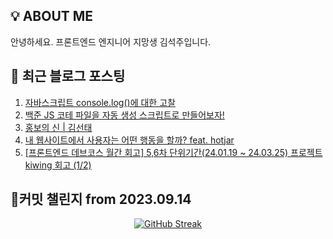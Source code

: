 ## 💡 ABOUT ME
안녕하세요. 프론트엔드 엔지니어 지망생 김석주입니다.

## 📄 최근 블로그 포스팅
<div align="left">
<!-- LATEST_POSTS -->


1. <a href="https://shqpdltm.tistory.com/52" target="_blank">자바스크립트 console.log()에 대한 고찰</a>
2. <a href="https://shqpdltm.tistory.com/51" target="_blank">백준 JS 코테 파일을 자동 생성 스크립트로 만들어보자!</a>
3. <a href="https://shqpdltm.tistory.com/50" target="_blank">홍보의 신 | 김선태</a>
4. <a href="https://shqpdltm.tistory.com/49" target="_blank">내 웹사이트에서 사용자는 어떤 행동을 할까? feat. hotjar </a>
5. <a href="https://shqpdltm.tistory.com/47" target="_blank">[프론트엔드 데브코스 월간 회고] 5,6차 단위기간(24.01.19 ~ 24.03.25) 프로젝트 kiwing 회고 (1/2)</a>

<!-- LATEST_POSTS_END -->
</div>

## 🎯커밋 챌린지 from 2023.09.14
<div align="center">
  <a href="https://git.io/streak-stats">
    <img src="https://streak-stats.demolab.com?user=sojuso" alt="GitHub Streak">
  </a>
</div>
